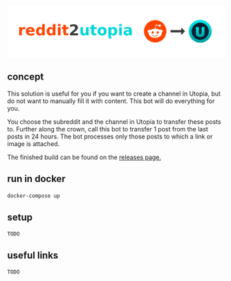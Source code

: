 ![logo](https://github.com/Sagleft/reddit2utopia/raw/main/assets/logo.png)

## concept

This solution is useful for you if you want to create a channel in Utopia, but do not want to manually fill it with content. This bot will do everything for you.

You choose the subreddit and the channel in Utopia to transfer these posts to. Further along the crown, call this bot to transfer 1 post from the last posts in 24 hours.
The bot processes only those posts to which a link or image is attached.

The finished build can be found on the [releases page.](releases)

## run in docker

```bash
docker-compose up
```

## setup

```
TODO
```

## useful links

```
TODO
```
